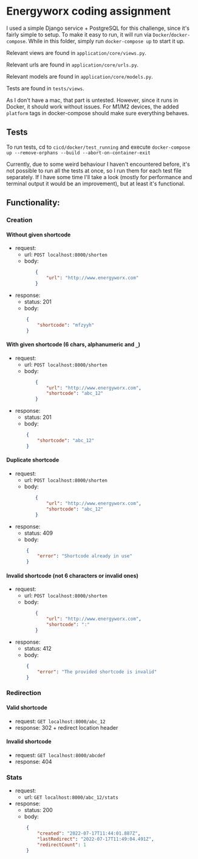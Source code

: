 # Energyworx coding assignment

I used a simple Django service + PostgreSQL for this challenge, since it's fairly simple to setup. To make it easy to run, it will run via `Docker`/`docker-compose`. While in this folder, simply run `docker-compose up` to start it up.

Relevant views are found in `application/core/views.py`.

Relevant urls are found in `application/core/urls.py`.

Relevant models are found in `application/core/models.py`.

Tests are found in `tests/views`.

As I don't have a mac, that part is untested. However, since it runs in Docker, it should work without issues. For M1/M2 devices, the added `platform` tags in docker-compose should make sure everything behaves. 

## Tests
To run tests, cd to `cicd/docker/test_running` and execute `docker-compose up --remove-orphans --build --abort-on-container-exit`

Currently, due to some weird behaviour I haven't encountered before, it's not possible to run all the tests at once, so I run them for each test file separately. If I have some time I'll take a look (mostly for performance and terminal output it would be an improvement), but at least it's functional.

## Functionality:

### Creation

#### Without given shortcode
- request:
    - url: `POST localhost:8000/shorten`
    - body:
        ``` json
            {
                "url": "http://www.energyworx.com"
            }
        ```
- response:
    - status: 201
    - body: 
    ``` json
        {
            "shortcode": "mfzyyh"
        }
    ```

#### With given shortcode (6 chars, alphanumeric and `_`)
- request:
    - url: `POST localhost:8000/shorten`
    - body:
        ``` json
            {
                "url": "http://www.energyworx.com",
                "shortcode": "abc_12"
            }
        ```
- response:
    - status: 201
    - body: 
    ``` json
        {
            "shortcode": "abc_12"
        }
    ```

#### Duplicate shortcode
- request:
    - url: `POST localhost:8000/shorten`
    - body:
        ``` json
            {
                "url": "http://www.energyworx.com",
                "shortcode": "abc_12"
            }
        ```
- response:
    - status: 409
    - body: 
    ``` json
        {
            "error": "Shortcode already in use"
        }
    ```

#### Invalid shortcode (not 6 characters or invalid ones)
- request:
    - url: `POST localhost:8000/shorten`
    - body:
        ``` json
            {
                "url": "http://www.energyworx.com",
                "shortcode": ":"
            }
        ```
- response:
    - status: 412
    - body: 
    ``` json
        {
            "error": "The provided shortcode is invalid"
        }
    ```

### Redirection

#### Valid shortcode
- request: `GET localhost:8000/abc_12`
- response: 302 + redirect location header

#### Invalid shortcode
- request: `GET localhost:8000/abcdef`
- response: 404

### Stats

- request:
    - url: `GET localhost:8000/abc_12/stats`
- response:
    - status: 200
    - body: 
    ``` json
        {
            "created": "2022-07-17T11:44:01.887Z", 
            "lastRedirect": "2022-07-17T11:49:04.491Z", 
            "redirectCount": 1
        }
    ```
